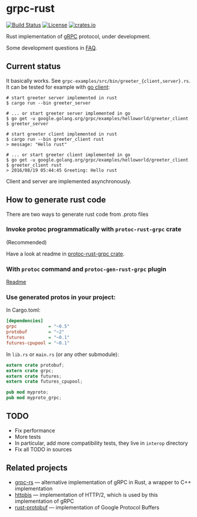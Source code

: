 grpc-rust
=========

<!-- https://travis-ci.org/stepancheg/rust-protobuf.png -->
[![Build Status](https://img.shields.io/travis/stepancheg/grpc-rust.svg)](https://travis-ci.org/stepancheg/grpc-rust)
[![License](https://img.shields.io/crates/l/grpc.svg)](https://github.com/stepancheg/grpc-rust/blob/master/LICENSE.txt)
[![crates.io](https://img.shields.io/crates/v/grpc.svg)](https://crates.io/crates/grpc) 

Rust implementation of [gRPC](http://www.grpc.io/) protocol, under development.

Some development questions in [FAQ](/docs/FAQ.md).

## Current status

It basically works. See `grpc-examples/src/bin/greeter_{client,server}.rs`. It can be tested
for example with [go client](https://github.com/grpc/grpc-go/tree/master/examples/helloworld):

```
# start greeter server implemented in rust
$ cargo run --bin greeter_server

# ... or start greeter server implemented in go
$ go get -u google.golang.org/grpc/examples/helloworld/greeter_client
$ greeter_server

# start greeter client implemented in rust
$ cargo run --bin greeter_client rust
> message: "Hello rust"

# ... or start greeter client implemented in go
$ go get -u google.golang.org/grpc/examples/helloworld/greeter_client
$ greeter_client rust
> 2016/08/19 05:44:45 Greeting: Hello rust
```

Client and server are implemented asynchronously.

## How to generate rust code

There are two ways to generate rust code from .proto files

### Invoke protoc programmatically with `protoc-rust-grpc` crate

(Recommended)

Have a look at readme in
[protoc-rust-grpc crate](https://github.com/stepancheg/grpc-rust/tree/master/protoc-rust-grpc).

### With `protoc` command and `protoc-gen-rust-grpc` plugin

[Readme](https://github.com/stepancheg/grpc-rust/tree/master/grpc-compiler)

### Use generated protos in your project:

In Cargo.toml:

```ini
[dependencies]
grpc            = "~0.5"
protobuf        = "~2"
futures         = "~0.1"
futures-cpupool = "~0.1"
```

In `lib.rs` or `main.rs` (or any other submodule):

```rust
extern crate protobuf;
extern crate grpc;
extern crate futures;
extern crate futures_cpupool;

pub mod myproto;
pub mod myproto_grpc;
```

## TODO

* Fix performance
* More tests
* In particular, add more compatibility tests, they live in `interop` directory
* Fix all TODO in sources

## Related projects

* [grpc-rs](https://github.com/pingcap/grpc-rs) — alternative implementation of gRPC in Rust,
  a wrapper to C++ implementation
* [httpbis](https://github.com/stepancheg/rust-http2) — implementation of HTTP/2,
  which is used by this implementation of gRPC
* [rust-protobuf](https://github.com/stepancheg/rust-protobuf/) — implementation of Google Protocol Buffers
